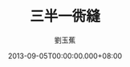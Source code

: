 ---
issue: 35
title: 三半一衖縫
author: 劉玉蕉
language: 大埔
date: 2013-09-05T00:00:00.000+08:00
topic: 健康
difficulty: 2
wikidata: Q98095840
wikidata_link: https://www.wikidata.org/wiki/Q98095840
---